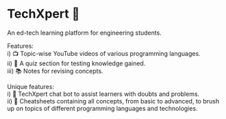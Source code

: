 # TechXpert 🚀
An ed-tech learning platform for engineering students.

Features: <br>
i) 📺 Topic-wise YouTube videos of various programming languages. <br>
ii) 📝 A quiz section for testing knowledge gained. <br>
iii) 📚 Notes for revising concepts. <br>

Unique features: <br>
i) 💬 TechXpert chat bot to assist learners with doubts and problems. <br>
ii) 📑 Cheatsheets containing all concepts, from basic to advanced, to brush up on topics of different programming languages and technologies.

